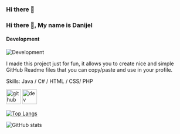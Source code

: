 ### Hi there 👋

### Hi there 👋, My name is Danijel
#### Development
![Development](https://arturssmirnovs.github.io/github-profile-readme-generator/images/banner.png)

I made this project just for fun, it allows you to create nice and simple GitHub Readme files that you can copy/paste and use in your profile.

Skills: Java / C# / HTML / CSS/ PHP


[<img src='https://cdn.jsdelivr.net/npm/simple-icons@3.0.1/icons/github.svg' alt='github' height='40'>](https://github.com/As-Itachi)  [<img src='https://cdn.jsdelivr.net/npm/simple-icons@3.0.1/icons/dev-dot-to.svg' alt='dev' height='40'>](https://dev.to/asitachi)  

[![Top Langs](https://github-readme-stats.vercel.app/api/top-langs/?username=As-Itachi)](https://github.com/anuraghazra/github-readme-stats)

![GitHub stats](https://github-readme-stats.vercel.app/api?username=As-Itachi&show_icons=true)  


